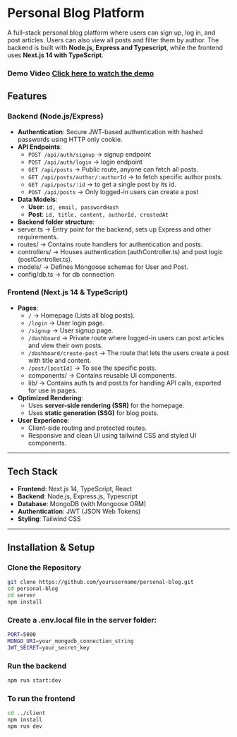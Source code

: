 # Personal Blog Platform

A full-stack personal blog platform where users can sign up, log in, and post articles. Users can also view all posts and filter them by author. The backend is built with **Node.js, Express and Typescript**, while the frontend uses **Next.js 14 with TypeScript**.
### Demo Video  [Click here to watch the demo](https://www.loom.com/share/10e4798247434f5f985803d59d369fb4?sid=adc3cd09-7510-41de-934d-97d6e1cb0341)

## Features
### Backend (Node.js/Express)
- **Authentication**: Secure JWT-based authentication with hashed passwords using HTTP only cookie.
- **API Endpoints**:
  - `POST /api/auth/signup` -> signup endpoint
  - `POST /api/auth/login` -> login endpoint
  - `GET /api/posts` -> Public route, anyone can fetch all posts.
  - `GET /api/posts/author/:authorId` -> to fetch specific author posts.
  - `GET /api/posts/:id` -> to get a single post by its id.
  - `POST /api/posts` -> Only logged-in users can create a post
- **Data Models**:
  - **User**: `id, email, passwordHash`
  - **Post**: `id, title, content, authorId, createdAt`
- **Backend folder structure**:
- server.ts → Entry point for the backend, sets up Express and other requirements.
- routes/ → Contains route handlers for authentication and posts.
- controllers/ → Houses authentication (authController.ts) and post logic (postController.ts).
- models/ → Defines Mongoose schemas for User and Post.
- config/db.ts -> for db connection

### Frontend (Next.js 14 & TypeScript)
- **Pages**:
  - `/` → Homepage (Lists all blog posts).
  - `/login` → User login page.
  - `/signup` → User signup page.
  - `/dashboard` → Private route where logged-in users can post articles and view their own posts.
  - `/dashboard/create-post` -> The route that lets the users create a post with title and content.
  - `/post/[postId]` -> To see the specific posts.
  - components/ → Contains reusable UI components.
  - lib/ → Contains auth.ts and post.ts for handling API calls, exported for use in pages.
- **Optimized Rendering**:
  - Uses **server-side rendering (SSR)** for the homepage.
  - Uses **static generation (SSG)** for blog posts.
- **User Experience**:
  - Client-side routing and protected routes.
  - Responsive and clean UI using tailwind CSS and styled UI components.

---

## Tech Stack
- **Frontend**: Next.js 14, TypeScript, React
- **Backend**: Node.js, Express.js, Typescript
- **Database**: MongoDB (with Mongoose ORM)
- **Authentication**: JWT (JSON Web Tokens)
- **Styling**: Tailwind CSS

---

## Installation & Setup

### Clone the Repository
```sh
git clone https://github.com/yourusername/personal-blog.git
cd personal-blog
cd server
npm install
```
### Create a .env.local file in the server folder:
```sh
PORT=5000
MONGO_URI=your_mongodb_connection_string
JWT_SECRET=your_secret_key
```

### Run the backend
```sh
npm run start:dev
```

### To run the frontend
```sh
cd ../client
npm install
npm run dev
```


